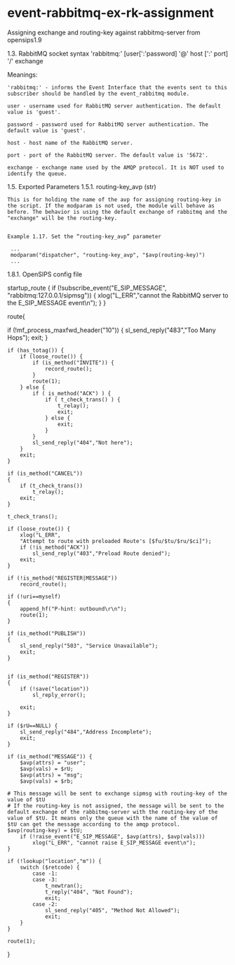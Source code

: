 event-rabbitmq-ex-rk-assignment
===============================

Assigning exchange and routing-key against rabbitmq-server from opensips1.9


1.3. RabbitMQ socket syntax
'rabbitmq:' [user[':'password] '@' host [':' port] '/' exchange

Meanings:

    'rabbitmq:' - informs the Event Interface that the events sent to this subscriber should be handled by the event_rabbitmq module.

    user - username used for RabbitMQ server authentication. The default value is 'guest'.

    password - password used for RabbitMQ server authentication. The default value is 'guest'.

    host - host name of the RabbitMQ server.

    port - port of the RabbitMQ server. The default value is '5672'.

    exchange - exchange name used by the AMQP protocol. It is NOT used to identify the queue.

1.5. Exported Parameters
1.5.1. routing-key_avp (str)

    This is for holding the name of the avp for assigning routing-key in the script. If the modparam is not used, the module will behave as before. The behavior is using the default exchange of rabbitmq and the "exchange" will be the routing-key.


    Example 1.17. Set the “routing-key_avp” parameter

     ...
     modparam("dispatcher", "routing-key_avp", "$avp(routing-key)")
     ...
 
 
 
1.8.1. OpenSIPS config file
 
startup_route {
  if (!subscribe_event("E_SIP_MESSAGE", "rabbitmq:127.0.0.1/sipmsg")) {
		xlog("L_ERR","cannot the RabbitMQ server to the E_SIP_MESSAGE event\n");
	}
}


route{

  if (!mf_process_maxfwd_header("10")) {
		sl_send_reply("483","Too Many Hops");
		exit;
	}

	if (has_totag()) {
		if (loose_route()) {
			if (is_method("INVITE")) {
				record_route();
			}
			route(1);
		} else {
			if ( is_method("ACK") ) {
				if ( t_check_trans() ) {
					t_relay();
					exit;
				} else {
					exit;
				}
			}
			sl_send_reply("404","Not here");
		}
		exit;
	}

	if (is_method("CANCEL"))
	{
		if (t_check_trans())
			t_relay();
		exit;
	}

	t_check_trans();

	if (loose_route()) {
		xlog("L_ERR",
		"Attempt to route with preloaded Route's [$fu/$tu/$ru/$ci]");
		if (!is_method("ACK"))
			sl_send_reply("403","Preload Route denied");
		exit;
	}

	if (!is_method("REGISTER|MESSAGE"))
		record_route();

	if (!uri==myself)
	{
		append_hf("P-hint: outbound\r\n"); 
		route(1);
	}

	if (is_method("PUBLISH"))
	{
		sl_send_reply("503", "Service Unavailable");
		exit;
	}
	

	if (is_method("REGISTER"))
	{
		if (!save("location"))
			sl_reply_error();

		exit;
	}

	if ($rU==NULL) {
		sl_send_reply("484","Address Incomplete");
		exit;
	}

	if (is_method("MESSAGE")) {
		$avp(attrs) = "user";
		$avp(vals) = $rU;
		$avp(attrs) = "msg";
		$avp(vals) = $rb;
    
    # This message will be sent to exchange sipmsg with routing-key of the value of $tU
    # If the routing-key is not assigned, the message will be sent to the default exchange of the rabbitmq-server with the routing-key of the value of $tU. It means only the queue with the name of the value of $tU can get the message according to the amqp protocol. 
    $avp(routing-key) = $tU;
		if (!raise_event("E_SIP_MESSAGE", $avp(attrs), $avp(vals)))
			xlog("L_ERR", "cannot raise E_SIP_MESSAGE event\n");
	}

	if (!lookup("location","m")) {
		switch ($retcode) {
			case -1:
			case -3:
				t_newtran();
				t_reply("404", "Not Found");
				exit;
			case -2:
				sl_send_reply("405", "Method Not Allowed");
				exit;
		}
	}

	route(1);
}




